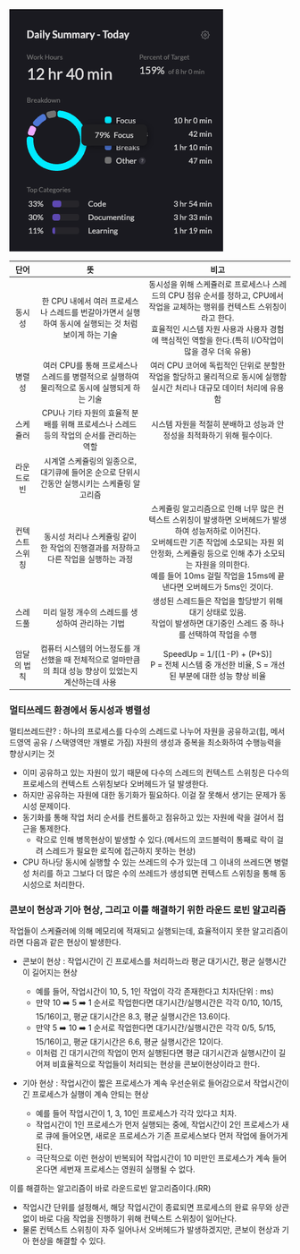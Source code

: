 <img src="/Tracking_Time/2_Feb/250206.png">

|    단어    |                              뜻                              |                                                                                    비고                                                                                     |
|:--------:|:-----------------------------------------------------------:|:-------------------------------------------------------------------------------------------------------------------------------------------------------------------------:|
|   동시성    | 한 CPU 내에서 여러 프로세스나 스레드를 번갈아가면서 실행하여 동시에 실행되는 것 처럼 보이게 하는 기술 |                동시성을 위해 스케쥴러로 프로세스나 스레드의 CPU 점유 순서를 정하고, CPU에서 작업을 교체하는 행위를 컨텍스트 스위칭이라고 한다.<br/>효율적인 시스템 자원 사용과 사용자 경험에 핵심적인 역할을 한다.(특히 I/O작업이 많을 경우 더욱 유용)                |
|   병렬성    |    여러 CPU를 통해 프로세스나 스레드를 병렬적으로 실행하여 물리적으로 동시에 실행되게 하는 기술    |                                                여러 CPU 코어에 독립적인 단위로 분할한 작업을 할당하고 물리적으로 동시에 실행함<br/>실시간 처리나 대규모 데이터 처리에 유용함                                                 |
|   스케쥴러   |     CPU나 기타 자원의 효율적 분배를 위해 프로세스나 스레드 등의 작업의 순서를 관리하는 역할     |                                                                 시스템 자원을 적절히 분배하고 성능과 안정성을 최적화하기 위해 필수이다.                                                                  |
|  라운드로빈   |     시계열 스케쥴링의 일종으로, 대기큐에 들어온 순으로 단위시간동안 실행시키는 스케쥴링 알고리즘     |                                                                                                                                                                           |
| 컨텍스트 스위칭 |       동시성 처리나 스케쥴링 같이 한 작업의 진행결과를 저장하고 다른 작업을 실행하는 과정       | 스케쥴링 알고리즘으로 인해 너무 많은 컨텍스트 스위칭이 발생하면 오버헤드가 발생하여 성능저하로 이어진다.<br/>오버헤드란 기존 작업에 소모되는 자원 외 안정화, 스케쥴링 등으로 인해 추가 소모되는 자원을 의미한다.<br/>예를 들어 10ms 걸릴 작업을 15ms에 끝낸다면 오버헤드가 5ms인 것이다. |
|   스레드풀   |                 미리 일정 개수의 스레드를 생성하여 관리하는 기법                 |                                                 생성된 스레드들은 작업을 할당받기 위해 대기 상태로 있음.<br/>작업이 발생하면 대기중인 스레드 중 하나를 선택하여 작업을 수행                                                  |
|  암달의 법칙  |  컴퓨터 시스템의 어느정도를 개선했을 때 전체적으로 얼마만큼의 최대 성능 향상이 있었는지 계산하는데 사용  |                                               SpeedUp = 1/[(1-P) + (P+S)]<br/>P = 전체 시스템 중 개선한 비율, S = 개선된 부분에 대한 성능 향상 비율                                                |

### 멀티쓰레드 환경에서 동시성과 병렬성
멀티쓰레드란? : 하나의 프로세스를 다수의 스레드로 나누어 자원을 공유하고(힙, 메서드영역 공유 / 스택영역만 개별로 가짐) 자원의 생성과 중복을 최소화하여 수행능력을 향상시키는 것
* 이미 공유하고 있는 자원이 있기 때문에 다수의 스레드의 컨텍스트 스위칭은 다수의 프로세스의 컨텍스트 스위칭보다 오버헤드가 덜 발생한다.
* 하지만 공유하는 자원에 대한 동기화가 필요하다. 이걸 잘 못해서 생기는 문제가 동시성 문제이다.
* 동기화를 통해 작업 처리 순서를 컨트롤하고 점유하고 있는 자원에 락을 걸어서 접근을 통제한다.
  * 락으로 인해 병목현상이 발생할 수 있다.(메서드의 코드블럭이 통째로 락이 걸려 스레드가 필요한 로직에 접근하지 못하는 현상)
* CPU 하나당 동시에 실행할 수 있는 쓰레드의 수가 있는데 그 이내의 쓰레드면 병렬성 처리를 하고 그보다 더 많은 수의 쓰레드가 생성되면 컨텍스트 스위칭을 통해 동시성으로 처리한다.

### 콘보이 현상과 기아 현상, 그리고 이를 해결하기 위한 라운드 로빈 알고리즘
작업들이 스케쥴러에 의해 메모리에 적재되고 실행되는데, 효율적이지 못한 알고리즘이라면 다음과 같은 현상이 발생한다.
* 콘보이 현상 : 작업시간이 긴 프로세스를 처리하느라 평균 대기시간, 평균 실행시간이 길어지는 현상
  * 예를 들어, 작업시간이 10, 5, 1인 작업이 각각 존재한다고 치자(단위 : ms)
  * 만약 10 ➡️ 5 ➡️ 1 순서로 작업한다면 대기시간/실행시간은 각각 0/10, 10/15, 15/16이고, 평균 대기시간은 8.3, 평균 실행시간은 13.6이다.
  * 만약 5 ➡️ 10 ➡️ 1 순서로 작업한다면 대기시간/실행시간은 각각 0/5, 5/15, 15/16이고, 평균 대기시간은 6.6, 평균 실행시간은 12이다.
  * 이처럼 긴 대기시간의 작업이 먼저 실행된다면 평균 대기시간과 실행시간이 길어져 비효율적으로 작업들이 처리되는 현상을 콘보이현상이라고 한다.


* 기아 현상 : 작업시간이 짧은 프로세스가 계속 우선순위로 들어감으로서 작업시간이 긴 프로세스가 실행이 계속 안되는 현상
  * 예를 들어 작업시간이 1, 3, 10인 프로세스가 각각 있다고 치자.
  * 작업시간이 1인 프로세스가 먼저 실행되는 중에, 작업시간이 2인 프로세스가 새로 큐에 들어오면, 새로운 프로세스가 기존 프로세스보다 먼저 작업에 들어가게 된다.
  * 극단적으로 이런 현상이 반복되어 작업시간이 10 미만인 프로세스가 계속 들어온다면 세번재 프로세스는 영원히 실행될 수 없다.


이를 해결하는 알고리즘이 바로 라운드로빈 알고리즘이다.(RR)
* 작업시간 단위를 설정해서, 해당 작업시간이 종료되면 프로세스의 완료 유무와 상관없이 바로 다음 작업을 진행하기 위해 컨텍스트 스위칭이 일어난다.
* 물론 컨텍스트 스위칭이 자주 일어나서 오버헤드가 발생하겠지만, 콘보이 현상과 기아 현상을 해결할 수 있다.